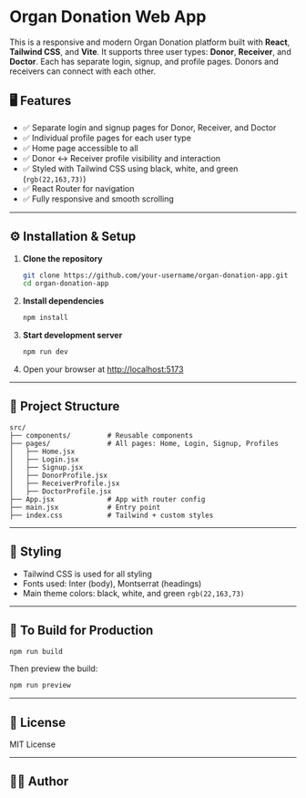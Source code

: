 # Organ Donation Web App

This is a responsive and modern Organ Donation platform built with **React**, **Tailwind CSS**, and **Vite**. It supports three user types: **Donor**, **Receiver**, and **Doctor**. Each has separate login, signup, and profile pages. Donors and receivers can connect with each other.

## 🖥️ Features

- ✅ Separate login and signup pages for Donor, Receiver, and Doctor
- ✅ Individual profile pages for each user type
- ✅ Home page accessible to all
- ✅ Donor ↔ Receiver profile visibility and interaction
- ✅ Styled with Tailwind CSS using black, white, and green (`rgb(22,163,73)`)
- ✅ React Router for navigation
- ✅ Fully responsive and smooth scrolling

---

## ⚙️ Installation & Setup

1. **Clone the repository**
   ```bash
   git clone https://github.com/your-username/organ-donation-app.git
   cd organ-donation-app
   ```

2. **Install dependencies**
   ```bash
   npm install
   ```

3. **Start development server**
   ```bash
   npm run dev
   ```

4. Open your browser at [http://localhost:5173](http://localhost:5173)

---

## 📁 Project Structure

```
src/
├── components/         # Reusable components
├── pages/              # All pages: Home, Login, Signup, Profiles
│   ├── Home.jsx
│   ├── Login.jsx
│   ├── Signup.jsx
│   ├── DonorProfile.jsx
│   ├── ReceiverProfile.jsx
│   ├── DoctorProfile.jsx
├── App.jsx             # App with router config
├── main.jsx            # Entry point
├── index.css           # Tailwind + custom styles
```

---

## 🎨 Styling

- Tailwind CSS is used for all styling
- Fonts used: Inter (body), Montserrat (headings)
- Main theme colors: black, white, and green `rgb(22,163,73)`

---

## 🧪 To Build for Production

```bash
npm run build
```

Then preview the build:
```bash
npm run preview
```

---

## 📄 License

MIT License

---

## 🙋‍♂️ Author

